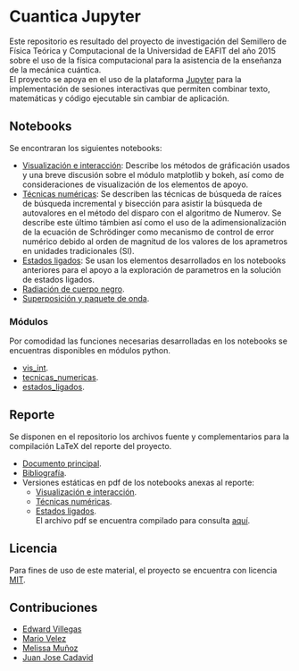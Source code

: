 # Cuantica Jupyter
Este repositorio es resultado del proyecto de investigación del Semillero de Física Teórica y Computacional de la Universidad de EAFIT del año 2015 sobre el uso de la física computacional para la asistencia de la enseñanza de la mecánica cuántica.  
El proyecto se apoya en el uso de la plataforma [Jupyter](http://jupyter.org/) para la implementación de sesiones interactivas que permiten combinar texto, matemáticas y código ejecutable sin cambiar de aplicación.  
## Notebooks
Se encontraran los siguientes notebooks:  
 * [Visualización e interacción](vis_int.ipynb): Describe los métodos de gráficación usados y una breve discusión sobre el módulo matplotlib y bokeh, así como de consideraciones de visualización de los elementos de apoyo.  
 * [Técnicas numéricas](tecnicas_numericas.ipynb): Se describen las técnicas de búsqueda de raíces de búsqueda incremental y bisección para asistir la búsqueda de autovalores en el método del disparo con el algoritmo de Numerov. Se describe este último támbien así como el uso de la adimensionalización de la ecuación de Schrödinger como mecanismo de control de error numérico debido al orden de magnitud de los valores de los aprametros en unidades tradicionales (SI).  
 * [Estados ligados](estados_ligados.ipynb): Se usan los elementos desarrollados en los notebooks anteriores para el apoyo a la exploración de parametros en la solución de estados ligados.  
 * [Radiación de cuerpo negro](Blackbody_radiation.ipynb).  
 * [Superposición y paquete de onda](Superposicion.ipynb).  

### Módulos  
Por comodidad las funciones necesarias desarrolladas en los notebooks se encuentras disponibles en módulos python.  
* [vis_int](vis_int.py).  
* [tecnicas_numericas](tecnicas_numericas.py).  
* [estados_ligados](estados_ligados.py).  

## Reporte  

Se disponen en el repositorio los archivos fuente y complementarios para la compilación LaTeX del reporte del proyecto.  
* [Documento principal](ReporteArticulo.tex).
* [Bibliografía](reporte.bib).
* Versiones estáticas en pdf de los notebooks anexas al reporte:
	* [Visualización e interacción](vis_int.pdf).
	* [Técnicas numéricas](tec_num.pdf).
	* [Estados ligados](est_lig.pdf).  
El archivo pdf se encuentra compilado para consulta [aquí](ReporteArticulo.pdf).  

## Licencia  
Para fines de uso de este material, el proyecto se encuentra con licencia [MIT](LICENSE).  

## Contribuciones  
* [Edward Villegas](https://github.com/orgs/fisicatyc/people/cosmoscalibur)
* [Mario Velez](https://github.com/orgs/fisicatyc/people/marioelkinvelez)
* [Melissa Muñoz](https://github.com/orgs/fisicatyc/people/melissaml05)
* [Juan Jose Cadavid](https://github.com/orgs/fisicatyc/people/Renzerth)

